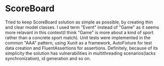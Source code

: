 # ScoreBoard
Tried to keep ScoreBoard solution as simple as possible, by creating thin and clear model classes.
I used term "Event" instead of "Game" as it seems more relavant in this context(I think "Game" is more about a kind of sport rather than a concrete sport match).
Unit tests were implemented in the common "AAA" pattern, using Xunit as a framework, AutoFixture for test data creation and FluentAssertions for assertions.
Definitely, because of its simplicity the solution has vulnerabilities in multithreading scenarios(lacks synchronization), id generation and so on.
